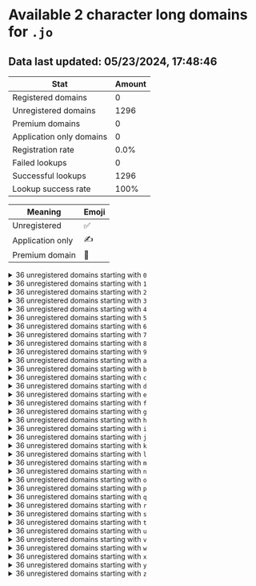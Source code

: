 # Available 2 character long domains for `.jo`

## Data last updated: 05/23/2024, 17:48:46

|Stat|Amount|
|--|--|
|Registered domains|0|
|Unregistered domains|1296|
|Premium domains|0|
|Application only domains|0|
|Registration rate|0.0%|
|Failed lookups|0|
|Successful lookups|1296|
|Lookup success rate|100%|


|Meaning|Emoji|
|--|--|
|Unregistered|:white_check_mark:|
|Application only|:writing_hand:|
|Premium domain|:gem:|

<details>
<summary>36 unregistered domains starting with <bold><code>0</code></bold></summary>

|Type|Domain|
|--|--|
|:white_check_mark:|`00.jo`|
|:white_check_mark:|`01.jo`|
|:white_check_mark:|`02.jo`|
|:white_check_mark:|`03.jo`|
|:white_check_mark:|`04.jo`|
|:white_check_mark:|`05.jo`|
|:white_check_mark:|`06.jo`|
|:white_check_mark:|`07.jo`|
|:white_check_mark:|`08.jo`|
|:white_check_mark:|`09.jo`|
|:white_check_mark:|`0a.jo`|
|:white_check_mark:|`0b.jo`|
|:white_check_mark:|`0c.jo`|
|:white_check_mark:|`0d.jo`|
|:white_check_mark:|`0e.jo`|
|:white_check_mark:|`0f.jo`|
|:white_check_mark:|`0g.jo`|
|:white_check_mark:|`0h.jo`|
|:white_check_mark:|`0i.jo`|
|:white_check_mark:|`0j.jo`|
|:white_check_mark:|`0k.jo`|
|:white_check_mark:|`0l.jo`|
|:white_check_mark:|`0m.jo`|
|:white_check_mark:|`0n.jo`|
|:white_check_mark:|`0o.jo`|
|:white_check_mark:|`0p.jo`|
|:white_check_mark:|`0q.jo`|
|:white_check_mark:|`0r.jo`|
|:white_check_mark:|`0s.jo`|
|:white_check_mark:|`0t.jo`|
|:white_check_mark:|`0u.jo`|
|:white_check_mark:|`0v.jo`|
|:white_check_mark:|`0w.jo`|
|:white_check_mark:|`0x.jo`|
|:white_check_mark:|`0y.jo`|
|:white_check_mark:|`0z.jo`|
</details>
<details>
<summary>36 unregistered domains starting with <bold><code>1</code></bold></summary>

|Type|Domain|
|--|--|
|:white_check_mark:|`10.jo`|
|:white_check_mark:|`11.jo`|
|:white_check_mark:|`12.jo`|
|:white_check_mark:|`13.jo`|
|:white_check_mark:|`14.jo`|
|:white_check_mark:|`15.jo`|
|:white_check_mark:|`16.jo`|
|:white_check_mark:|`17.jo`|
|:white_check_mark:|`18.jo`|
|:white_check_mark:|`19.jo`|
|:white_check_mark:|`1a.jo`|
|:white_check_mark:|`1b.jo`|
|:white_check_mark:|`1c.jo`|
|:white_check_mark:|`1d.jo`|
|:white_check_mark:|`1e.jo`|
|:white_check_mark:|`1f.jo`|
|:white_check_mark:|`1g.jo`|
|:white_check_mark:|`1h.jo`|
|:white_check_mark:|`1i.jo`|
|:white_check_mark:|`1j.jo`|
|:white_check_mark:|`1k.jo`|
|:white_check_mark:|`1l.jo`|
|:white_check_mark:|`1m.jo`|
|:white_check_mark:|`1n.jo`|
|:white_check_mark:|`1o.jo`|
|:white_check_mark:|`1p.jo`|
|:white_check_mark:|`1q.jo`|
|:white_check_mark:|`1r.jo`|
|:white_check_mark:|`1s.jo`|
|:white_check_mark:|`1t.jo`|
|:white_check_mark:|`1u.jo`|
|:white_check_mark:|`1v.jo`|
|:white_check_mark:|`1w.jo`|
|:white_check_mark:|`1x.jo`|
|:white_check_mark:|`1y.jo`|
|:white_check_mark:|`1z.jo`|
</details>
<details>
<summary>36 unregistered domains starting with <bold><code>2</code></bold></summary>

|Type|Domain|
|--|--|
|:white_check_mark:|`20.jo`|
|:white_check_mark:|`21.jo`|
|:white_check_mark:|`22.jo`|
|:white_check_mark:|`23.jo`|
|:white_check_mark:|`24.jo`|
|:white_check_mark:|`25.jo`|
|:white_check_mark:|`26.jo`|
|:white_check_mark:|`27.jo`|
|:white_check_mark:|`28.jo`|
|:white_check_mark:|`29.jo`|
|:white_check_mark:|`2a.jo`|
|:white_check_mark:|`2b.jo`|
|:white_check_mark:|`2c.jo`|
|:white_check_mark:|`2d.jo`|
|:white_check_mark:|`2e.jo`|
|:white_check_mark:|`2f.jo`|
|:white_check_mark:|`2g.jo`|
|:white_check_mark:|`2h.jo`|
|:white_check_mark:|`2i.jo`|
|:white_check_mark:|`2j.jo`|
|:white_check_mark:|`2k.jo`|
|:white_check_mark:|`2l.jo`|
|:white_check_mark:|`2m.jo`|
|:white_check_mark:|`2n.jo`|
|:white_check_mark:|`2o.jo`|
|:white_check_mark:|`2p.jo`|
|:white_check_mark:|`2q.jo`|
|:white_check_mark:|`2r.jo`|
|:white_check_mark:|`2s.jo`|
|:white_check_mark:|`2t.jo`|
|:white_check_mark:|`2u.jo`|
|:white_check_mark:|`2v.jo`|
|:white_check_mark:|`2w.jo`|
|:white_check_mark:|`2x.jo`|
|:white_check_mark:|`2y.jo`|
|:white_check_mark:|`2z.jo`|
</details>
<details>
<summary>36 unregistered domains starting with <bold><code>3</code></bold></summary>

|Type|Domain|
|--|--|
|:white_check_mark:|`30.jo`|
|:white_check_mark:|`31.jo`|
|:white_check_mark:|`32.jo`|
|:white_check_mark:|`33.jo`|
|:white_check_mark:|`34.jo`|
|:white_check_mark:|`35.jo`|
|:white_check_mark:|`36.jo`|
|:white_check_mark:|`37.jo`|
|:white_check_mark:|`38.jo`|
|:white_check_mark:|`39.jo`|
|:white_check_mark:|`3a.jo`|
|:white_check_mark:|`3b.jo`|
|:white_check_mark:|`3c.jo`|
|:white_check_mark:|`3d.jo`|
|:white_check_mark:|`3e.jo`|
|:white_check_mark:|`3f.jo`|
|:white_check_mark:|`3g.jo`|
|:white_check_mark:|`3h.jo`|
|:white_check_mark:|`3i.jo`|
|:white_check_mark:|`3j.jo`|
|:white_check_mark:|`3k.jo`|
|:white_check_mark:|`3l.jo`|
|:white_check_mark:|`3m.jo`|
|:white_check_mark:|`3n.jo`|
|:white_check_mark:|`3o.jo`|
|:white_check_mark:|`3p.jo`|
|:white_check_mark:|`3q.jo`|
|:white_check_mark:|`3r.jo`|
|:white_check_mark:|`3s.jo`|
|:white_check_mark:|`3t.jo`|
|:white_check_mark:|`3u.jo`|
|:white_check_mark:|`3v.jo`|
|:white_check_mark:|`3w.jo`|
|:white_check_mark:|`3x.jo`|
|:white_check_mark:|`3y.jo`|
|:white_check_mark:|`3z.jo`|
</details>
<details>
<summary>36 unregistered domains starting with <bold><code>4</code></bold></summary>

|Type|Domain|
|--|--|
|:white_check_mark:|`40.jo`|
|:white_check_mark:|`41.jo`|
|:white_check_mark:|`42.jo`|
|:white_check_mark:|`43.jo`|
|:white_check_mark:|`44.jo`|
|:white_check_mark:|`45.jo`|
|:white_check_mark:|`46.jo`|
|:white_check_mark:|`47.jo`|
|:white_check_mark:|`48.jo`|
|:white_check_mark:|`49.jo`|
|:white_check_mark:|`4a.jo`|
|:white_check_mark:|`4b.jo`|
|:white_check_mark:|`4c.jo`|
|:white_check_mark:|`4d.jo`|
|:white_check_mark:|`4e.jo`|
|:white_check_mark:|`4f.jo`|
|:white_check_mark:|`4g.jo`|
|:white_check_mark:|`4h.jo`|
|:white_check_mark:|`4i.jo`|
|:white_check_mark:|`4j.jo`|
|:white_check_mark:|`4k.jo`|
|:white_check_mark:|`4l.jo`|
|:white_check_mark:|`4m.jo`|
|:white_check_mark:|`4n.jo`|
|:white_check_mark:|`4o.jo`|
|:white_check_mark:|`4p.jo`|
|:white_check_mark:|`4q.jo`|
|:white_check_mark:|`4r.jo`|
|:white_check_mark:|`4s.jo`|
|:white_check_mark:|`4t.jo`|
|:white_check_mark:|`4u.jo`|
|:white_check_mark:|`4v.jo`|
|:white_check_mark:|`4w.jo`|
|:white_check_mark:|`4x.jo`|
|:white_check_mark:|`4y.jo`|
|:white_check_mark:|`4z.jo`|
</details>
<details>
<summary>36 unregistered domains starting with <bold><code>5</code></bold></summary>

|Type|Domain|
|--|--|
|:white_check_mark:|`50.jo`|
|:white_check_mark:|`51.jo`|
|:white_check_mark:|`52.jo`|
|:white_check_mark:|`53.jo`|
|:white_check_mark:|`54.jo`|
|:white_check_mark:|`55.jo`|
|:white_check_mark:|`56.jo`|
|:white_check_mark:|`57.jo`|
|:white_check_mark:|`58.jo`|
|:white_check_mark:|`59.jo`|
|:white_check_mark:|`5a.jo`|
|:white_check_mark:|`5b.jo`|
|:white_check_mark:|`5c.jo`|
|:white_check_mark:|`5d.jo`|
|:white_check_mark:|`5e.jo`|
|:white_check_mark:|`5f.jo`|
|:white_check_mark:|`5g.jo`|
|:white_check_mark:|`5h.jo`|
|:white_check_mark:|`5i.jo`|
|:white_check_mark:|`5j.jo`|
|:white_check_mark:|`5k.jo`|
|:white_check_mark:|`5l.jo`|
|:white_check_mark:|`5m.jo`|
|:white_check_mark:|`5n.jo`|
|:white_check_mark:|`5o.jo`|
|:white_check_mark:|`5p.jo`|
|:white_check_mark:|`5q.jo`|
|:white_check_mark:|`5r.jo`|
|:white_check_mark:|`5s.jo`|
|:white_check_mark:|`5t.jo`|
|:white_check_mark:|`5u.jo`|
|:white_check_mark:|`5v.jo`|
|:white_check_mark:|`5w.jo`|
|:white_check_mark:|`5x.jo`|
|:white_check_mark:|`5y.jo`|
|:white_check_mark:|`5z.jo`|
</details>
<details>
<summary>36 unregistered domains starting with <bold><code>6</code></bold></summary>

|Type|Domain|
|--|--|
|:white_check_mark:|`60.jo`|
|:white_check_mark:|`61.jo`|
|:white_check_mark:|`62.jo`|
|:white_check_mark:|`63.jo`|
|:white_check_mark:|`64.jo`|
|:white_check_mark:|`65.jo`|
|:white_check_mark:|`66.jo`|
|:white_check_mark:|`67.jo`|
|:white_check_mark:|`68.jo`|
|:white_check_mark:|`69.jo`|
|:white_check_mark:|`6a.jo`|
|:white_check_mark:|`6b.jo`|
|:white_check_mark:|`6c.jo`|
|:white_check_mark:|`6d.jo`|
|:white_check_mark:|`6e.jo`|
|:white_check_mark:|`6f.jo`|
|:white_check_mark:|`6g.jo`|
|:white_check_mark:|`6h.jo`|
|:white_check_mark:|`6i.jo`|
|:white_check_mark:|`6j.jo`|
|:white_check_mark:|`6k.jo`|
|:white_check_mark:|`6l.jo`|
|:white_check_mark:|`6m.jo`|
|:white_check_mark:|`6n.jo`|
|:white_check_mark:|`6o.jo`|
|:white_check_mark:|`6p.jo`|
|:white_check_mark:|`6q.jo`|
|:white_check_mark:|`6r.jo`|
|:white_check_mark:|`6s.jo`|
|:white_check_mark:|`6t.jo`|
|:white_check_mark:|`6u.jo`|
|:white_check_mark:|`6v.jo`|
|:white_check_mark:|`6w.jo`|
|:white_check_mark:|`6x.jo`|
|:white_check_mark:|`6y.jo`|
|:white_check_mark:|`6z.jo`|
</details>
<details>
<summary>36 unregistered domains starting with <bold><code>7</code></bold></summary>

|Type|Domain|
|--|--|
|:white_check_mark:|`70.jo`|
|:white_check_mark:|`71.jo`|
|:white_check_mark:|`72.jo`|
|:white_check_mark:|`73.jo`|
|:white_check_mark:|`74.jo`|
|:white_check_mark:|`75.jo`|
|:white_check_mark:|`76.jo`|
|:white_check_mark:|`77.jo`|
|:white_check_mark:|`78.jo`|
|:white_check_mark:|`79.jo`|
|:white_check_mark:|`7a.jo`|
|:white_check_mark:|`7b.jo`|
|:white_check_mark:|`7c.jo`|
|:white_check_mark:|`7d.jo`|
|:white_check_mark:|`7e.jo`|
|:white_check_mark:|`7f.jo`|
|:white_check_mark:|`7g.jo`|
|:white_check_mark:|`7h.jo`|
|:white_check_mark:|`7i.jo`|
|:white_check_mark:|`7j.jo`|
|:white_check_mark:|`7k.jo`|
|:white_check_mark:|`7l.jo`|
|:white_check_mark:|`7m.jo`|
|:white_check_mark:|`7n.jo`|
|:white_check_mark:|`7o.jo`|
|:white_check_mark:|`7p.jo`|
|:white_check_mark:|`7q.jo`|
|:white_check_mark:|`7r.jo`|
|:white_check_mark:|`7s.jo`|
|:white_check_mark:|`7t.jo`|
|:white_check_mark:|`7u.jo`|
|:white_check_mark:|`7v.jo`|
|:white_check_mark:|`7w.jo`|
|:white_check_mark:|`7x.jo`|
|:white_check_mark:|`7y.jo`|
|:white_check_mark:|`7z.jo`|
</details>
<details>
<summary>36 unregistered domains starting with <bold><code>8</code></bold></summary>

|Type|Domain|
|--|--|
|:white_check_mark:|`80.jo`|
|:white_check_mark:|`81.jo`|
|:white_check_mark:|`82.jo`|
|:white_check_mark:|`83.jo`|
|:white_check_mark:|`84.jo`|
|:white_check_mark:|`85.jo`|
|:white_check_mark:|`86.jo`|
|:white_check_mark:|`87.jo`|
|:white_check_mark:|`88.jo`|
|:white_check_mark:|`89.jo`|
|:white_check_mark:|`8a.jo`|
|:white_check_mark:|`8b.jo`|
|:white_check_mark:|`8c.jo`|
|:white_check_mark:|`8d.jo`|
|:white_check_mark:|`8e.jo`|
|:white_check_mark:|`8f.jo`|
|:white_check_mark:|`8g.jo`|
|:white_check_mark:|`8h.jo`|
|:white_check_mark:|`8i.jo`|
|:white_check_mark:|`8j.jo`|
|:white_check_mark:|`8k.jo`|
|:white_check_mark:|`8l.jo`|
|:white_check_mark:|`8m.jo`|
|:white_check_mark:|`8n.jo`|
|:white_check_mark:|`8o.jo`|
|:white_check_mark:|`8p.jo`|
|:white_check_mark:|`8q.jo`|
|:white_check_mark:|`8r.jo`|
|:white_check_mark:|`8s.jo`|
|:white_check_mark:|`8t.jo`|
|:white_check_mark:|`8u.jo`|
|:white_check_mark:|`8v.jo`|
|:white_check_mark:|`8w.jo`|
|:white_check_mark:|`8x.jo`|
|:white_check_mark:|`8y.jo`|
|:white_check_mark:|`8z.jo`|
</details>
<details>
<summary>36 unregistered domains starting with <bold><code>9</code></bold></summary>

|Type|Domain|
|--|--|
|:white_check_mark:|`90.jo`|
|:white_check_mark:|`91.jo`|
|:white_check_mark:|`92.jo`|
|:white_check_mark:|`93.jo`|
|:white_check_mark:|`94.jo`|
|:white_check_mark:|`95.jo`|
|:white_check_mark:|`96.jo`|
|:white_check_mark:|`97.jo`|
|:white_check_mark:|`98.jo`|
|:white_check_mark:|`99.jo`|
|:white_check_mark:|`9a.jo`|
|:white_check_mark:|`9b.jo`|
|:white_check_mark:|`9c.jo`|
|:white_check_mark:|`9d.jo`|
|:white_check_mark:|`9e.jo`|
|:white_check_mark:|`9f.jo`|
|:white_check_mark:|`9g.jo`|
|:white_check_mark:|`9h.jo`|
|:white_check_mark:|`9i.jo`|
|:white_check_mark:|`9j.jo`|
|:white_check_mark:|`9k.jo`|
|:white_check_mark:|`9l.jo`|
|:white_check_mark:|`9m.jo`|
|:white_check_mark:|`9n.jo`|
|:white_check_mark:|`9o.jo`|
|:white_check_mark:|`9p.jo`|
|:white_check_mark:|`9q.jo`|
|:white_check_mark:|`9r.jo`|
|:white_check_mark:|`9s.jo`|
|:white_check_mark:|`9t.jo`|
|:white_check_mark:|`9u.jo`|
|:white_check_mark:|`9v.jo`|
|:white_check_mark:|`9w.jo`|
|:white_check_mark:|`9x.jo`|
|:white_check_mark:|`9y.jo`|
|:white_check_mark:|`9z.jo`|
</details>
<details>
<summary>36 unregistered domains starting with <bold><code>a</code></bold></summary>

|Type|Domain|
|--|--|
|:white_check_mark:|`a0.jo`|
|:white_check_mark:|`a1.jo`|
|:white_check_mark:|`a2.jo`|
|:white_check_mark:|`a3.jo`|
|:white_check_mark:|`a4.jo`|
|:white_check_mark:|`a5.jo`|
|:white_check_mark:|`a6.jo`|
|:white_check_mark:|`a7.jo`|
|:white_check_mark:|`a8.jo`|
|:white_check_mark:|`a9.jo`|
|:white_check_mark:|`aa.jo`|
|:white_check_mark:|`ab.jo`|
|:white_check_mark:|`ac.jo`|
|:white_check_mark:|`ad.jo`|
|:white_check_mark:|`ae.jo`|
|:white_check_mark:|`af.jo`|
|:white_check_mark:|`ag.jo`|
|:white_check_mark:|`ah.jo`|
|:white_check_mark:|`ai.jo`|
|:white_check_mark:|`aj.jo`|
|:white_check_mark:|`ak.jo`|
|:white_check_mark:|`al.jo`|
|:white_check_mark:|`am.jo`|
|:white_check_mark:|`an.jo`|
|:white_check_mark:|`ao.jo`|
|:white_check_mark:|`ap.jo`|
|:white_check_mark:|`aq.jo`|
|:white_check_mark:|`ar.jo`|
|:white_check_mark:|`as.jo`|
|:white_check_mark:|`at.jo`|
|:white_check_mark:|`au.jo`|
|:white_check_mark:|`av.jo`|
|:white_check_mark:|`aw.jo`|
|:white_check_mark:|`ax.jo`|
|:white_check_mark:|`ay.jo`|
|:white_check_mark:|`az.jo`|
</details>
<details>
<summary>36 unregistered domains starting with <bold><code>b</code></bold></summary>

|Type|Domain|
|--|--|
|:white_check_mark:|`b0.jo`|
|:white_check_mark:|`b1.jo`|
|:white_check_mark:|`b2.jo`|
|:white_check_mark:|`b3.jo`|
|:white_check_mark:|`b4.jo`|
|:white_check_mark:|`b5.jo`|
|:white_check_mark:|`b6.jo`|
|:white_check_mark:|`b7.jo`|
|:white_check_mark:|`b8.jo`|
|:white_check_mark:|`b9.jo`|
|:white_check_mark:|`ba.jo`|
|:white_check_mark:|`bb.jo`|
|:white_check_mark:|`bc.jo`|
|:white_check_mark:|`bd.jo`|
|:white_check_mark:|`be.jo`|
|:white_check_mark:|`bf.jo`|
|:white_check_mark:|`bg.jo`|
|:white_check_mark:|`bh.jo`|
|:white_check_mark:|`bi.jo`|
|:white_check_mark:|`bj.jo`|
|:white_check_mark:|`bk.jo`|
|:white_check_mark:|`bl.jo`|
|:white_check_mark:|`bm.jo`|
|:white_check_mark:|`bn.jo`|
|:white_check_mark:|`bo.jo`|
|:white_check_mark:|`bp.jo`|
|:white_check_mark:|`bq.jo`|
|:white_check_mark:|`br.jo`|
|:white_check_mark:|`bs.jo`|
|:white_check_mark:|`bt.jo`|
|:white_check_mark:|`bu.jo`|
|:white_check_mark:|`bv.jo`|
|:white_check_mark:|`bw.jo`|
|:white_check_mark:|`bx.jo`|
|:white_check_mark:|`by.jo`|
|:white_check_mark:|`bz.jo`|
</details>
<details>
<summary>36 unregistered domains starting with <bold><code>c</code></bold></summary>

|Type|Domain|
|--|--|
|:white_check_mark:|`c0.jo`|
|:white_check_mark:|`c1.jo`|
|:white_check_mark:|`c2.jo`|
|:white_check_mark:|`c3.jo`|
|:white_check_mark:|`c4.jo`|
|:white_check_mark:|`c5.jo`|
|:white_check_mark:|`c6.jo`|
|:white_check_mark:|`c7.jo`|
|:white_check_mark:|`c8.jo`|
|:white_check_mark:|`c9.jo`|
|:white_check_mark:|`ca.jo`|
|:white_check_mark:|`cb.jo`|
|:white_check_mark:|`cc.jo`|
|:white_check_mark:|`cd.jo`|
|:white_check_mark:|`ce.jo`|
|:white_check_mark:|`cf.jo`|
|:white_check_mark:|`cg.jo`|
|:white_check_mark:|`ch.jo`|
|:white_check_mark:|`ci.jo`|
|:white_check_mark:|`cj.jo`|
|:white_check_mark:|`ck.jo`|
|:white_check_mark:|`cl.jo`|
|:white_check_mark:|`cm.jo`|
|:white_check_mark:|`cn.jo`|
|:white_check_mark:|`co.jo`|
|:white_check_mark:|`cp.jo`|
|:white_check_mark:|`cq.jo`|
|:white_check_mark:|`cr.jo`|
|:white_check_mark:|`cs.jo`|
|:white_check_mark:|`ct.jo`|
|:white_check_mark:|`cu.jo`|
|:white_check_mark:|`cv.jo`|
|:white_check_mark:|`cw.jo`|
|:white_check_mark:|`cx.jo`|
|:white_check_mark:|`cy.jo`|
|:white_check_mark:|`cz.jo`|
</details>
<details>
<summary>36 unregistered domains starting with <bold><code>d</code></bold></summary>

|Type|Domain|
|--|--|
|:white_check_mark:|`d0.jo`|
|:white_check_mark:|`d1.jo`|
|:white_check_mark:|`d2.jo`|
|:white_check_mark:|`d3.jo`|
|:white_check_mark:|`d4.jo`|
|:white_check_mark:|`d5.jo`|
|:white_check_mark:|`d6.jo`|
|:white_check_mark:|`d7.jo`|
|:white_check_mark:|`d8.jo`|
|:white_check_mark:|`d9.jo`|
|:white_check_mark:|`da.jo`|
|:white_check_mark:|`db.jo`|
|:white_check_mark:|`dc.jo`|
|:white_check_mark:|`dd.jo`|
|:white_check_mark:|`de.jo`|
|:white_check_mark:|`df.jo`|
|:white_check_mark:|`dg.jo`|
|:white_check_mark:|`dh.jo`|
|:white_check_mark:|`di.jo`|
|:white_check_mark:|`dj.jo`|
|:white_check_mark:|`dk.jo`|
|:white_check_mark:|`dl.jo`|
|:white_check_mark:|`dm.jo`|
|:white_check_mark:|`dn.jo`|
|:white_check_mark:|`do.jo`|
|:white_check_mark:|`dp.jo`|
|:white_check_mark:|`dq.jo`|
|:white_check_mark:|`dr.jo`|
|:white_check_mark:|`ds.jo`|
|:white_check_mark:|`dt.jo`|
|:white_check_mark:|`du.jo`|
|:white_check_mark:|`dv.jo`|
|:white_check_mark:|`dw.jo`|
|:white_check_mark:|`dx.jo`|
|:white_check_mark:|`dy.jo`|
|:white_check_mark:|`dz.jo`|
</details>
<details>
<summary>36 unregistered domains starting with <bold><code>e</code></bold></summary>

|Type|Domain|
|--|--|
|:white_check_mark:|`e0.jo`|
|:white_check_mark:|`e1.jo`|
|:white_check_mark:|`e2.jo`|
|:white_check_mark:|`e3.jo`|
|:white_check_mark:|`e4.jo`|
|:white_check_mark:|`e5.jo`|
|:white_check_mark:|`e6.jo`|
|:white_check_mark:|`e7.jo`|
|:white_check_mark:|`e8.jo`|
|:white_check_mark:|`e9.jo`|
|:white_check_mark:|`ea.jo`|
|:white_check_mark:|`eb.jo`|
|:white_check_mark:|`ec.jo`|
|:white_check_mark:|`ed.jo`|
|:white_check_mark:|`ee.jo`|
|:white_check_mark:|`ef.jo`|
|:white_check_mark:|`eg.jo`|
|:white_check_mark:|`eh.jo`|
|:white_check_mark:|`ei.jo`|
|:white_check_mark:|`ej.jo`|
|:white_check_mark:|`ek.jo`|
|:white_check_mark:|`el.jo`|
|:white_check_mark:|`em.jo`|
|:white_check_mark:|`en.jo`|
|:white_check_mark:|`eo.jo`|
|:white_check_mark:|`ep.jo`|
|:white_check_mark:|`eq.jo`|
|:white_check_mark:|`er.jo`|
|:white_check_mark:|`es.jo`|
|:white_check_mark:|`et.jo`|
|:white_check_mark:|`eu.jo`|
|:white_check_mark:|`ev.jo`|
|:white_check_mark:|`ew.jo`|
|:white_check_mark:|`ex.jo`|
|:white_check_mark:|`ey.jo`|
|:white_check_mark:|`ez.jo`|
</details>
<details>
<summary>36 unregistered domains starting with <bold><code>f</code></bold></summary>

|Type|Domain|
|--|--|
|:white_check_mark:|`f0.jo`|
|:white_check_mark:|`f1.jo`|
|:white_check_mark:|`f2.jo`|
|:white_check_mark:|`f3.jo`|
|:white_check_mark:|`f4.jo`|
|:white_check_mark:|`f5.jo`|
|:white_check_mark:|`f6.jo`|
|:white_check_mark:|`f7.jo`|
|:white_check_mark:|`f8.jo`|
|:white_check_mark:|`f9.jo`|
|:white_check_mark:|`fa.jo`|
|:white_check_mark:|`fb.jo`|
|:white_check_mark:|`fc.jo`|
|:white_check_mark:|`fd.jo`|
|:white_check_mark:|`fe.jo`|
|:white_check_mark:|`ff.jo`|
|:white_check_mark:|`fg.jo`|
|:white_check_mark:|`fh.jo`|
|:white_check_mark:|`fi.jo`|
|:white_check_mark:|`fj.jo`|
|:white_check_mark:|`fk.jo`|
|:white_check_mark:|`fl.jo`|
|:white_check_mark:|`fm.jo`|
|:white_check_mark:|`fn.jo`|
|:white_check_mark:|`fo.jo`|
|:white_check_mark:|`fp.jo`|
|:white_check_mark:|`fq.jo`|
|:white_check_mark:|`fr.jo`|
|:white_check_mark:|`fs.jo`|
|:white_check_mark:|`ft.jo`|
|:white_check_mark:|`fu.jo`|
|:white_check_mark:|`fv.jo`|
|:white_check_mark:|`fw.jo`|
|:white_check_mark:|`fx.jo`|
|:white_check_mark:|`fy.jo`|
|:white_check_mark:|`fz.jo`|
</details>
<details>
<summary>36 unregistered domains starting with <bold><code>g</code></bold></summary>

|Type|Domain|
|--|--|
|:white_check_mark:|`g0.jo`|
|:white_check_mark:|`g1.jo`|
|:white_check_mark:|`g2.jo`|
|:white_check_mark:|`g3.jo`|
|:white_check_mark:|`g4.jo`|
|:white_check_mark:|`g5.jo`|
|:white_check_mark:|`g6.jo`|
|:white_check_mark:|`g7.jo`|
|:white_check_mark:|`g8.jo`|
|:white_check_mark:|`g9.jo`|
|:white_check_mark:|`ga.jo`|
|:white_check_mark:|`gb.jo`|
|:white_check_mark:|`gc.jo`|
|:white_check_mark:|`gd.jo`|
|:white_check_mark:|`ge.jo`|
|:white_check_mark:|`gf.jo`|
|:white_check_mark:|`gg.jo`|
|:white_check_mark:|`gh.jo`|
|:white_check_mark:|`gi.jo`|
|:white_check_mark:|`gj.jo`|
|:white_check_mark:|`gk.jo`|
|:white_check_mark:|`gl.jo`|
|:white_check_mark:|`gm.jo`|
|:white_check_mark:|`gn.jo`|
|:white_check_mark:|`go.jo`|
|:white_check_mark:|`gp.jo`|
|:white_check_mark:|`gq.jo`|
|:white_check_mark:|`gr.jo`|
|:white_check_mark:|`gs.jo`|
|:white_check_mark:|`gt.jo`|
|:white_check_mark:|`gu.jo`|
|:white_check_mark:|`gv.jo`|
|:white_check_mark:|`gw.jo`|
|:white_check_mark:|`gx.jo`|
|:white_check_mark:|`gy.jo`|
|:white_check_mark:|`gz.jo`|
</details>
<details>
<summary>36 unregistered domains starting with <bold><code>h</code></bold></summary>

|Type|Domain|
|--|--|
|:white_check_mark:|`h0.jo`|
|:white_check_mark:|`h1.jo`|
|:white_check_mark:|`h2.jo`|
|:white_check_mark:|`h3.jo`|
|:white_check_mark:|`h4.jo`|
|:white_check_mark:|`h5.jo`|
|:white_check_mark:|`h6.jo`|
|:white_check_mark:|`h7.jo`|
|:white_check_mark:|`h8.jo`|
|:white_check_mark:|`h9.jo`|
|:white_check_mark:|`ha.jo`|
|:white_check_mark:|`hb.jo`|
|:white_check_mark:|`hc.jo`|
|:white_check_mark:|`hd.jo`|
|:white_check_mark:|`he.jo`|
|:white_check_mark:|`hf.jo`|
|:white_check_mark:|`hg.jo`|
|:white_check_mark:|`hh.jo`|
|:white_check_mark:|`hi.jo`|
|:white_check_mark:|`hj.jo`|
|:white_check_mark:|`hk.jo`|
|:white_check_mark:|`hl.jo`|
|:white_check_mark:|`hm.jo`|
|:white_check_mark:|`hn.jo`|
|:white_check_mark:|`ho.jo`|
|:white_check_mark:|`hp.jo`|
|:white_check_mark:|`hq.jo`|
|:white_check_mark:|`hr.jo`|
|:white_check_mark:|`hs.jo`|
|:white_check_mark:|`ht.jo`|
|:white_check_mark:|`hu.jo`|
|:white_check_mark:|`hv.jo`|
|:white_check_mark:|`hw.jo`|
|:white_check_mark:|`hx.jo`|
|:white_check_mark:|`hy.jo`|
|:white_check_mark:|`hz.jo`|
</details>
<details>
<summary>36 unregistered domains starting with <bold><code>i</code></bold></summary>

|Type|Domain|
|--|--|
|:white_check_mark:|`i0.jo`|
|:white_check_mark:|`i1.jo`|
|:white_check_mark:|`i2.jo`|
|:white_check_mark:|`i3.jo`|
|:white_check_mark:|`i4.jo`|
|:white_check_mark:|`i5.jo`|
|:white_check_mark:|`i6.jo`|
|:white_check_mark:|`i7.jo`|
|:white_check_mark:|`i8.jo`|
|:white_check_mark:|`i9.jo`|
|:white_check_mark:|`ia.jo`|
|:white_check_mark:|`ib.jo`|
|:white_check_mark:|`ic.jo`|
|:white_check_mark:|`id.jo`|
|:white_check_mark:|`ie.jo`|
|:white_check_mark:|`if.jo`|
|:white_check_mark:|`ig.jo`|
|:white_check_mark:|`ih.jo`|
|:white_check_mark:|`ii.jo`|
|:white_check_mark:|`ij.jo`|
|:white_check_mark:|`ik.jo`|
|:white_check_mark:|`il.jo`|
|:white_check_mark:|`im.jo`|
|:white_check_mark:|`in.jo`|
|:white_check_mark:|`io.jo`|
|:white_check_mark:|`ip.jo`|
|:white_check_mark:|`iq.jo`|
|:white_check_mark:|`ir.jo`|
|:white_check_mark:|`is.jo`|
|:white_check_mark:|`it.jo`|
|:white_check_mark:|`iu.jo`|
|:white_check_mark:|`iv.jo`|
|:white_check_mark:|`iw.jo`|
|:white_check_mark:|`ix.jo`|
|:white_check_mark:|`iy.jo`|
|:white_check_mark:|`iz.jo`|
</details>
<details>
<summary>36 unregistered domains starting with <bold><code>j</code></bold></summary>

|Type|Domain|
|--|--|
|:white_check_mark:|`j0.jo`|
|:white_check_mark:|`j1.jo`|
|:white_check_mark:|`j2.jo`|
|:white_check_mark:|`j3.jo`|
|:white_check_mark:|`j4.jo`|
|:white_check_mark:|`j5.jo`|
|:white_check_mark:|`j6.jo`|
|:white_check_mark:|`j7.jo`|
|:white_check_mark:|`j8.jo`|
|:white_check_mark:|`j9.jo`|
|:white_check_mark:|`ja.jo`|
|:white_check_mark:|`jb.jo`|
|:white_check_mark:|`jc.jo`|
|:white_check_mark:|`jd.jo`|
|:white_check_mark:|`je.jo`|
|:white_check_mark:|`jf.jo`|
|:white_check_mark:|`jg.jo`|
|:white_check_mark:|`jh.jo`|
|:white_check_mark:|`ji.jo`|
|:white_check_mark:|`jj.jo`|
|:white_check_mark:|`jk.jo`|
|:white_check_mark:|`jl.jo`|
|:white_check_mark:|`jm.jo`|
|:white_check_mark:|`jn.jo`|
|:white_check_mark:|`jo.jo`|
|:white_check_mark:|`jp.jo`|
|:white_check_mark:|`jq.jo`|
|:white_check_mark:|`jr.jo`|
|:white_check_mark:|`js.jo`|
|:white_check_mark:|`jt.jo`|
|:white_check_mark:|`ju.jo`|
|:white_check_mark:|`jv.jo`|
|:white_check_mark:|`jw.jo`|
|:white_check_mark:|`jx.jo`|
|:white_check_mark:|`jy.jo`|
|:white_check_mark:|`jz.jo`|
</details>
<details>
<summary>36 unregistered domains starting with <bold><code>k</code></bold></summary>

|Type|Domain|
|--|--|
|:white_check_mark:|`k0.jo`|
|:white_check_mark:|`k1.jo`|
|:white_check_mark:|`k2.jo`|
|:white_check_mark:|`k3.jo`|
|:white_check_mark:|`k4.jo`|
|:white_check_mark:|`k5.jo`|
|:white_check_mark:|`k6.jo`|
|:white_check_mark:|`k7.jo`|
|:white_check_mark:|`k8.jo`|
|:white_check_mark:|`k9.jo`|
|:white_check_mark:|`ka.jo`|
|:white_check_mark:|`kb.jo`|
|:white_check_mark:|`kc.jo`|
|:white_check_mark:|`kd.jo`|
|:white_check_mark:|`ke.jo`|
|:white_check_mark:|`kf.jo`|
|:white_check_mark:|`kg.jo`|
|:white_check_mark:|`kh.jo`|
|:white_check_mark:|`ki.jo`|
|:white_check_mark:|`kj.jo`|
|:white_check_mark:|`kk.jo`|
|:white_check_mark:|`kl.jo`|
|:white_check_mark:|`km.jo`|
|:white_check_mark:|`kn.jo`|
|:white_check_mark:|`ko.jo`|
|:white_check_mark:|`kp.jo`|
|:white_check_mark:|`kq.jo`|
|:white_check_mark:|`kr.jo`|
|:white_check_mark:|`ks.jo`|
|:white_check_mark:|`kt.jo`|
|:white_check_mark:|`ku.jo`|
|:white_check_mark:|`kv.jo`|
|:white_check_mark:|`kw.jo`|
|:white_check_mark:|`kx.jo`|
|:white_check_mark:|`ky.jo`|
|:white_check_mark:|`kz.jo`|
</details>
<details>
<summary>36 unregistered domains starting with <bold><code>l</code></bold></summary>

|Type|Domain|
|--|--|
|:white_check_mark:|`l0.jo`|
|:white_check_mark:|`l1.jo`|
|:white_check_mark:|`l2.jo`|
|:white_check_mark:|`l3.jo`|
|:white_check_mark:|`l4.jo`|
|:white_check_mark:|`l5.jo`|
|:white_check_mark:|`l6.jo`|
|:white_check_mark:|`l7.jo`|
|:white_check_mark:|`l8.jo`|
|:white_check_mark:|`l9.jo`|
|:white_check_mark:|`la.jo`|
|:white_check_mark:|`lb.jo`|
|:white_check_mark:|`lc.jo`|
|:white_check_mark:|`ld.jo`|
|:white_check_mark:|`le.jo`|
|:white_check_mark:|`lf.jo`|
|:white_check_mark:|`lg.jo`|
|:white_check_mark:|`lh.jo`|
|:white_check_mark:|`li.jo`|
|:white_check_mark:|`lj.jo`|
|:white_check_mark:|`lk.jo`|
|:white_check_mark:|`ll.jo`|
|:white_check_mark:|`lm.jo`|
|:white_check_mark:|`ln.jo`|
|:white_check_mark:|`lo.jo`|
|:white_check_mark:|`lp.jo`|
|:white_check_mark:|`lq.jo`|
|:white_check_mark:|`lr.jo`|
|:white_check_mark:|`ls.jo`|
|:white_check_mark:|`lt.jo`|
|:white_check_mark:|`lu.jo`|
|:white_check_mark:|`lv.jo`|
|:white_check_mark:|`lw.jo`|
|:white_check_mark:|`lx.jo`|
|:white_check_mark:|`ly.jo`|
|:white_check_mark:|`lz.jo`|
</details>
<details>
<summary>36 unregistered domains starting with <bold><code>m</code></bold></summary>

|Type|Domain|
|--|--|
|:white_check_mark:|`m0.jo`|
|:white_check_mark:|`m1.jo`|
|:white_check_mark:|`m2.jo`|
|:white_check_mark:|`m3.jo`|
|:white_check_mark:|`m4.jo`|
|:white_check_mark:|`m5.jo`|
|:white_check_mark:|`m6.jo`|
|:white_check_mark:|`m7.jo`|
|:white_check_mark:|`m8.jo`|
|:white_check_mark:|`m9.jo`|
|:white_check_mark:|`ma.jo`|
|:white_check_mark:|`mb.jo`|
|:white_check_mark:|`mc.jo`|
|:white_check_mark:|`md.jo`|
|:white_check_mark:|`me.jo`|
|:white_check_mark:|`mf.jo`|
|:white_check_mark:|`mg.jo`|
|:white_check_mark:|`mh.jo`|
|:white_check_mark:|`mi.jo`|
|:white_check_mark:|`mj.jo`|
|:white_check_mark:|`mk.jo`|
|:white_check_mark:|`ml.jo`|
|:white_check_mark:|`mm.jo`|
|:white_check_mark:|`mn.jo`|
|:white_check_mark:|`mo.jo`|
|:white_check_mark:|`mp.jo`|
|:white_check_mark:|`mq.jo`|
|:white_check_mark:|`mr.jo`|
|:white_check_mark:|`ms.jo`|
|:white_check_mark:|`mt.jo`|
|:white_check_mark:|`mu.jo`|
|:white_check_mark:|`mv.jo`|
|:white_check_mark:|`mw.jo`|
|:white_check_mark:|`mx.jo`|
|:white_check_mark:|`my.jo`|
|:white_check_mark:|`mz.jo`|
</details>
<details>
<summary>36 unregistered domains starting with <bold><code>n</code></bold></summary>

|Type|Domain|
|--|--|
|:white_check_mark:|`n0.jo`|
|:white_check_mark:|`n1.jo`|
|:white_check_mark:|`n2.jo`|
|:white_check_mark:|`n3.jo`|
|:white_check_mark:|`n4.jo`|
|:white_check_mark:|`n5.jo`|
|:white_check_mark:|`n6.jo`|
|:white_check_mark:|`n7.jo`|
|:white_check_mark:|`n8.jo`|
|:white_check_mark:|`n9.jo`|
|:white_check_mark:|`na.jo`|
|:white_check_mark:|`nb.jo`|
|:white_check_mark:|`nc.jo`|
|:white_check_mark:|`nd.jo`|
|:white_check_mark:|`ne.jo`|
|:white_check_mark:|`nf.jo`|
|:white_check_mark:|`ng.jo`|
|:white_check_mark:|`nh.jo`|
|:white_check_mark:|`ni.jo`|
|:white_check_mark:|`nj.jo`|
|:white_check_mark:|`nk.jo`|
|:white_check_mark:|`nl.jo`|
|:white_check_mark:|`nm.jo`|
|:white_check_mark:|`nn.jo`|
|:white_check_mark:|`no.jo`|
|:white_check_mark:|`np.jo`|
|:white_check_mark:|`nq.jo`|
|:white_check_mark:|`nr.jo`|
|:white_check_mark:|`ns.jo`|
|:white_check_mark:|`nt.jo`|
|:white_check_mark:|`nu.jo`|
|:white_check_mark:|`nv.jo`|
|:white_check_mark:|`nw.jo`|
|:white_check_mark:|`nx.jo`|
|:white_check_mark:|`ny.jo`|
|:white_check_mark:|`nz.jo`|
</details>
<details>
<summary>36 unregistered domains starting with <bold><code>o</code></bold></summary>

|Type|Domain|
|--|--|
|:white_check_mark:|`o0.jo`|
|:white_check_mark:|`o1.jo`|
|:white_check_mark:|`o2.jo`|
|:white_check_mark:|`o3.jo`|
|:white_check_mark:|`o4.jo`|
|:white_check_mark:|`o5.jo`|
|:white_check_mark:|`o6.jo`|
|:white_check_mark:|`o7.jo`|
|:white_check_mark:|`o8.jo`|
|:white_check_mark:|`o9.jo`|
|:white_check_mark:|`oa.jo`|
|:white_check_mark:|`ob.jo`|
|:white_check_mark:|`oc.jo`|
|:white_check_mark:|`od.jo`|
|:white_check_mark:|`oe.jo`|
|:white_check_mark:|`of.jo`|
|:white_check_mark:|`og.jo`|
|:white_check_mark:|`oh.jo`|
|:white_check_mark:|`oi.jo`|
|:white_check_mark:|`oj.jo`|
|:white_check_mark:|`ok.jo`|
|:white_check_mark:|`ol.jo`|
|:white_check_mark:|`om.jo`|
|:white_check_mark:|`on.jo`|
|:white_check_mark:|`oo.jo`|
|:white_check_mark:|`op.jo`|
|:white_check_mark:|`oq.jo`|
|:white_check_mark:|`or.jo`|
|:white_check_mark:|`os.jo`|
|:white_check_mark:|`ot.jo`|
|:white_check_mark:|`ou.jo`|
|:white_check_mark:|`ov.jo`|
|:white_check_mark:|`ow.jo`|
|:white_check_mark:|`ox.jo`|
|:white_check_mark:|`oy.jo`|
|:white_check_mark:|`oz.jo`|
</details>
<details>
<summary>36 unregistered domains starting with <bold><code>p</code></bold></summary>

|Type|Domain|
|--|--|
|:white_check_mark:|`p0.jo`|
|:white_check_mark:|`p1.jo`|
|:white_check_mark:|`p2.jo`|
|:white_check_mark:|`p3.jo`|
|:white_check_mark:|`p4.jo`|
|:white_check_mark:|`p5.jo`|
|:white_check_mark:|`p6.jo`|
|:white_check_mark:|`p7.jo`|
|:white_check_mark:|`p8.jo`|
|:white_check_mark:|`p9.jo`|
|:white_check_mark:|`pa.jo`|
|:white_check_mark:|`pb.jo`|
|:white_check_mark:|`pc.jo`|
|:white_check_mark:|`pd.jo`|
|:white_check_mark:|`pe.jo`|
|:white_check_mark:|`pf.jo`|
|:white_check_mark:|`pg.jo`|
|:white_check_mark:|`ph.jo`|
|:white_check_mark:|`pi.jo`|
|:white_check_mark:|`pj.jo`|
|:white_check_mark:|`pk.jo`|
|:white_check_mark:|`pl.jo`|
|:white_check_mark:|`pm.jo`|
|:white_check_mark:|`pn.jo`|
|:white_check_mark:|`po.jo`|
|:white_check_mark:|`pp.jo`|
|:white_check_mark:|`pq.jo`|
|:white_check_mark:|`pr.jo`|
|:white_check_mark:|`ps.jo`|
|:white_check_mark:|`pt.jo`|
|:white_check_mark:|`pu.jo`|
|:white_check_mark:|`pv.jo`|
|:white_check_mark:|`pw.jo`|
|:white_check_mark:|`px.jo`|
|:white_check_mark:|`py.jo`|
|:white_check_mark:|`pz.jo`|
</details>
<details>
<summary>36 unregistered domains starting with <bold><code>q</code></bold></summary>

|Type|Domain|
|--|--|
|:white_check_mark:|`q0.jo`|
|:white_check_mark:|`q1.jo`|
|:white_check_mark:|`q2.jo`|
|:white_check_mark:|`q3.jo`|
|:white_check_mark:|`q4.jo`|
|:white_check_mark:|`q5.jo`|
|:white_check_mark:|`q6.jo`|
|:white_check_mark:|`q7.jo`|
|:white_check_mark:|`q8.jo`|
|:white_check_mark:|`q9.jo`|
|:white_check_mark:|`qa.jo`|
|:white_check_mark:|`qb.jo`|
|:white_check_mark:|`qc.jo`|
|:white_check_mark:|`qd.jo`|
|:white_check_mark:|`qe.jo`|
|:white_check_mark:|`qf.jo`|
|:white_check_mark:|`qg.jo`|
|:white_check_mark:|`qh.jo`|
|:white_check_mark:|`qi.jo`|
|:white_check_mark:|`qj.jo`|
|:white_check_mark:|`qk.jo`|
|:white_check_mark:|`ql.jo`|
|:white_check_mark:|`qm.jo`|
|:white_check_mark:|`qn.jo`|
|:white_check_mark:|`qo.jo`|
|:white_check_mark:|`qp.jo`|
|:white_check_mark:|`qq.jo`|
|:white_check_mark:|`qr.jo`|
|:white_check_mark:|`qs.jo`|
|:white_check_mark:|`qt.jo`|
|:white_check_mark:|`qu.jo`|
|:white_check_mark:|`qv.jo`|
|:white_check_mark:|`qw.jo`|
|:white_check_mark:|`qx.jo`|
|:white_check_mark:|`qy.jo`|
|:white_check_mark:|`qz.jo`|
</details>
<details>
<summary>36 unregistered domains starting with <bold><code>r</code></bold></summary>

|Type|Domain|
|--|--|
|:white_check_mark:|`r0.jo`|
|:white_check_mark:|`r1.jo`|
|:white_check_mark:|`r2.jo`|
|:white_check_mark:|`r3.jo`|
|:white_check_mark:|`r4.jo`|
|:white_check_mark:|`r5.jo`|
|:white_check_mark:|`r6.jo`|
|:white_check_mark:|`r7.jo`|
|:white_check_mark:|`r8.jo`|
|:white_check_mark:|`r9.jo`|
|:white_check_mark:|`ra.jo`|
|:white_check_mark:|`rb.jo`|
|:white_check_mark:|`rc.jo`|
|:white_check_mark:|`rd.jo`|
|:white_check_mark:|`re.jo`|
|:white_check_mark:|`rf.jo`|
|:white_check_mark:|`rg.jo`|
|:white_check_mark:|`rh.jo`|
|:white_check_mark:|`ri.jo`|
|:white_check_mark:|`rj.jo`|
|:white_check_mark:|`rk.jo`|
|:white_check_mark:|`rl.jo`|
|:white_check_mark:|`rm.jo`|
|:white_check_mark:|`rn.jo`|
|:white_check_mark:|`ro.jo`|
|:white_check_mark:|`rp.jo`|
|:white_check_mark:|`rq.jo`|
|:white_check_mark:|`rr.jo`|
|:white_check_mark:|`rs.jo`|
|:white_check_mark:|`rt.jo`|
|:white_check_mark:|`ru.jo`|
|:white_check_mark:|`rv.jo`|
|:white_check_mark:|`rw.jo`|
|:white_check_mark:|`rx.jo`|
|:white_check_mark:|`ry.jo`|
|:white_check_mark:|`rz.jo`|
</details>
<details>
<summary>36 unregistered domains starting with <bold><code>s</code></bold></summary>

|Type|Domain|
|--|--|
|:white_check_mark:|`s0.jo`|
|:white_check_mark:|`s1.jo`|
|:white_check_mark:|`s2.jo`|
|:white_check_mark:|`s3.jo`|
|:white_check_mark:|`s4.jo`|
|:white_check_mark:|`s5.jo`|
|:white_check_mark:|`s6.jo`|
|:white_check_mark:|`s7.jo`|
|:white_check_mark:|`s8.jo`|
|:white_check_mark:|`s9.jo`|
|:white_check_mark:|`sa.jo`|
|:white_check_mark:|`sb.jo`|
|:white_check_mark:|`sc.jo`|
|:white_check_mark:|`sd.jo`|
|:white_check_mark:|`se.jo`|
|:white_check_mark:|`sf.jo`|
|:white_check_mark:|`sg.jo`|
|:white_check_mark:|`sh.jo`|
|:white_check_mark:|`si.jo`|
|:white_check_mark:|`sj.jo`|
|:white_check_mark:|`sk.jo`|
|:white_check_mark:|`sl.jo`|
|:white_check_mark:|`sm.jo`|
|:white_check_mark:|`sn.jo`|
|:white_check_mark:|`so.jo`|
|:white_check_mark:|`sp.jo`|
|:white_check_mark:|`sq.jo`|
|:white_check_mark:|`sr.jo`|
|:white_check_mark:|`ss.jo`|
|:white_check_mark:|`st.jo`|
|:white_check_mark:|`su.jo`|
|:white_check_mark:|`sv.jo`|
|:white_check_mark:|`sw.jo`|
|:white_check_mark:|`sx.jo`|
|:white_check_mark:|`sy.jo`|
|:white_check_mark:|`sz.jo`|
</details>
<details>
<summary>36 unregistered domains starting with <bold><code>t</code></bold></summary>

|Type|Domain|
|--|--|
|:white_check_mark:|`t0.jo`|
|:white_check_mark:|`t1.jo`|
|:white_check_mark:|`t2.jo`|
|:white_check_mark:|`t3.jo`|
|:white_check_mark:|`t4.jo`|
|:white_check_mark:|`t5.jo`|
|:white_check_mark:|`t6.jo`|
|:white_check_mark:|`t7.jo`|
|:white_check_mark:|`t8.jo`|
|:white_check_mark:|`t9.jo`|
|:white_check_mark:|`ta.jo`|
|:white_check_mark:|`tb.jo`|
|:white_check_mark:|`tc.jo`|
|:white_check_mark:|`td.jo`|
|:white_check_mark:|`te.jo`|
|:white_check_mark:|`tf.jo`|
|:white_check_mark:|`tg.jo`|
|:white_check_mark:|`th.jo`|
|:white_check_mark:|`ti.jo`|
|:white_check_mark:|`tj.jo`|
|:white_check_mark:|`tk.jo`|
|:white_check_mark:|`tl.jo`|
|:white_check_mark:|`tm.jo`|
|:white_check_mark:|`tn.jo`|
|:white_check_mark:|`to.jo`|
|:white_check_mark:|`tp.jo`|
|:white_check_mark:|`tq.jo`|
|:white_check_mark:|`tr.jo`|
|:white_check_mark:|`ts.jo`|
|:white_check_mark:|`tt.jo`|
|:white_check_mark:|`tu.jo`|
|:white_check_mark:|`tv.jo`|
|:white_check_mark:|`tw.jo`|
|:white_check_mark:|`tx.jo`|
|:white_check_mark:|`ty.jo`|
|:white_check_mark:|`tz.jo`|
</details>
<details>
<summary>36 unregistered domains starting with <bold><code>u</code></bold></summary>

|Type|Domain|
|--|--|
|:white_check_mark:|`u0.jo`|
|:white_check_mark:|`u1.jo`|
|:white_check_mark:|`u2.jo`|
|:white_check_mark:|`u3.jo`|
|:white_check_mark:|`u4.jo`|
|:white_check_mark:|`u5.jo`|
|:white_check_mark:|`u6.jo`|
|:white_check_mark:|`u7.jo`|
|:white_check_mark:|`u8.jo`|
|:white_check_mark:|`u9.jo`|
|:white_check_mark:|`ua.jo`|
|:white_check_mark:|`ub.jo`|
|:white_check_mark:|`uc.jo`|
|:white_check_mark:|`ud.jo`|
|:white_check_mark:|`ue.jo`|
|:white_check_mark:|`uf.jo`|
|:white_check_mark:|`ug.jo`|
|:white_check_mark:|`uh.jo`|
|:white_check_mark:|`ui.jo`|
|:white_check_mark:|`uj.jo`|
|:white_check_mark:|`uk.jo`|
|:white_check_mark:|`ul.jo`|
|:white_check_mark:|`um.jo`|
|:white_check_mark:|`un.jo`|
|:white_check_mark:|`uo.jo`|
|:white_check_mark:|`up.jo`|
|:white_check_mark:|`uq.jo`|
|:white_check_mark:|`ur.jo`|
|:white_check_mark:|`us.jo`|
|:white_check_mark:|`ut.jo`|
|:white_check_mark:|`uu.jo`|
|:white_check_mark:|`uv.jo`|
|:white_check_mark:|`uw.jo`|
|:white_check_mark:|`ux.jo`|
|:white_check_mark:|`uy.jo`|
|:white_check_mark:|`uz.jo`|
</details>
<details>
<summary>36 unregistered domains starting with <bold><code>v</code></bold></summary>

|Type|Domain|
|--|--|
|:white_check_mark:|`v0.jo`|
|:white_check_mark:|`v1.jo`|
|:white_check_mark:|`v2.jo`|
|:white_check_mark:|`v3.jo`|
|:white_check_mark:|`v4.jo`|
|:white_check_mark:|`v5.jo`|
|:white_check_mark:|`v6.jo`|
|:white_check_mark:|`v7.jo`|
|:white_check_mark:|`v8.jo`|
|:white_check_mark:|`v9.jo`|
|:white_check_mark:|`va.jo`|
|:white_check_mark:|`vb.jo`|
|:white_check_mark:|`vc.jo`|
|:white_check_mark:|`vd.jo`|
|:white_check_mark:|`ve.jo`|
|:white_check_mark:|`vf.jo`|
|:white_check_mark:|`vg.jo`|
|:white_check_mark:|`vh.jo`|
|:white_check_mark:|`vi.jo`|
|:white_check_mark:|`vj.jo`|
|:white_check_mark:|`vk.jo`|
|:white_check_mark:|`vl.jo`|
|:white_check_mark:|`vm.jo`|
|:white_check_mark:|`vn.jo`|
|:white_check_mark:|`vo.jo`|
|:white_check_mark:|`vp.jo`|
|:white_check_mark:|`vq.jo`|
|:white_check_mark:|`vr.jo`|
|:white_check_mark:|`vs.jo`|
|:white_check_mark:|`vt.jo`|
|:white_check_mark:|`vu.jo`|
|:white_check_mark:|`vv.jo`|
|:white_check_mark:|`vw.jo`|
|:white_check_mark:|`vx.jo`|
|:white_check_mark:|`vy.jo`|
|:white_check_mark:|`vz.jo`|
</details>
<details>
<summary>36 unregistered domains starting with <bold><code>w</code></bold></summary>

|Type|Domain|
|--|--|
|:white_check_mark:|`w0.jo`|
|:white_check_mark:|`w1.jo`|
|:white_check_mark:|`w2.jo`|
|:white_check_mark:|`w3.jo`|
|:white_check_mark:|`w4.jo`|
|:white_check_mark:|`w5.jo`|
|:white_check_mark:|`w6.jo`|
|:white_check_mark:|`w7.jo`|
|:white_check_mark:|`w8.jo`|
|:white_check_mark:|`w9.jo`|
|:white_check_mark:|`wa.jo`|
|:white_check_mark:|`wb.jo`|
|:white_check_mark:|`wc.jo`|
|:white_check_mark:|`wd.jo`|
|:white_check_mark:|`we.jo`|
|:white_check_mark:|`wf.jo`|
|:white_check_mark:|`wg.jo`|
|:white_check_mark:|`wh.jo`|
|:white_check_mark:|`wi.jo`|
|:white_check_mark:|`wj.jo`|
|:white_check_mark:|`wk.jo`|
|:white_check_mark:|`wl.jo`|
|:white_check_mark:|`wm.jo`|
|:white_check_mark:|`wn.jo`|
|:white_check_mark:|`wo.jo`|
|:white_check_mark:|`wp.jo`|
|:white_check_mark:|`wq.jo`|
|:white_check_mark:|`wr.jo`|
|:white_check_mark:|`ws.jo`|
|:white_check_mark:|`wt.jo`|
|:white_check_mark:|`wu.jo`|
|:white_check_mark:|`wv.jo`|
|:white_check_mark:|`ww.jo`|
|:white_check_mark:|`wx.jo`|
|:white_check_mark:|`wy.jo`|
|:white_check_mark:|`wz.jo`|
</details>
<details>
<summary>36 unregistered domains starting with <bold><code>x</code></bold></summary>

|Type|Domain|
|--|--|
|:white_check_mark:|`x0.jo`|
|:white_check_mark:|`x1.jo`|
|:white_check_mark:|`x2.jo`|
|:white_check_mark:|`x3.jo`|
|:white_check_mark:|`x4.jo`|
|:white_check_mark:|`x5.jo`|
|:white_check_mark:|`x6.jo`|
|:white_check_mark:|`x7.jo`|
|:white_check_mark:|`x8.jo`|
|:white_check_mark:|`x9.jo`|
|:white_check_mark:|`xa.jo`|
|:white_check_mark:|`xb.jo`|
|:white_check_mark:|`xc.jo`|
|:white_check_mark:|`xd.jo`|
|:white_check_mark:|`xe.jo`|
|:white_check_mark:|`xf.jo`|
|:white_check_mark:|`xg.jo`|
|:white_check_mark:|`xh.jo`|
|:white_check_mark:|`xi.jo`|
|:white_check_mark:|`xj.jo`|
|:white_check_mark:|`xk.jo`|
|:white_check_mark:|`xl.jo`|
|:white_check_mark:|`xm.jo`|
|:white_check_mark:|`xn.jo`|
|:white_check_mark:|`xo.jo`|
|:white_check_mark:|`xp.jo`|
|:white_check_mark:|`xq.jo`|
|:white_check_mark:|`xr.jo`|
|:white_check_mark:|`xs.jo`|
|:white_check_mark:|`xt.jo`|
|:white_check_mark:|`xu.jo`|
|:white_check_mark:|`xv.jo`|
|:white_check_mark:|`xw.jo`|
|:white_check_mark:|`xx.jo`|
|:white_check_mark:|`xy.jo`|
|:white_check_mark:|`xz.jo`|
</details>
<details>
<summary>36 unregistered domains starting with <bold><code>y</code></bold></summary>

|Type|Domain|
|--|--|
|:white_check_mark:|`y0.jo`|
|:white_check_mark:|`y1.jo`|
|:white_check_mark:|`y2.jo`|
|:white_check_mark:|`y3.jo`|
|:white_check_mark:|`y4.jo`|
|:white_check_mark:|`y5.jo`|
|:white_check_mark:|`y6.jo`|
|:white_check_mark:|`y7.jo`|
|:white_check_mark:|`y8.jo`|
|:white_check_mark:|`y9.jo`|
|:white_check_mark:|`ya.jo`|
|:white_check_mark:|`yb.jo`|
|:white_check_mark:|`yc.jo`|
|:white_check_mark:|`yd.jo`|
|:white_check_mark:|`ye.jo`|
|:white_check_mark:|`yf.jo`|
|:white_check_mark:|`yg.jo`|
|:white_check_mark:|`yh.jo`|
|:white_check_mark:|`yi.jo`|
|:white_check_mark:|`yj.jo`|
|:white_check_mark:|`yk.jo`|
|:white_check_mark:|`yl.jo`|
|:white_check_mark:|`ym.jo`|
|:white_check_mark:|`yn.jo`|
|:white_check_mark:|`yo.jo`|
|:white_check_mark:|`yp.jo`|
|:white_check_mark:|`yq.jo`|
|:white_check_mark:|`yr.jo`|
|:white_check_mark:|`ys.jo`|
|:white_check_mark:|`yt.jo`|
|:white_check_mark:|`yu.jo`|
|:white_check_mark:|`yv.jo`|
|:white_check_mark:|`yw.jo`|
|:white_check_mark:|`yx.jo`|
|:white_check_mark:|`yy.jo`|
|:white_check_mark:|`yz.jo`|
</details>
<details>
<summary>36 unregistered domains starting with <bold><code>z</code></bold></summary>

|Type|Domain|
|--|--|
|:white_check_mark:|`z0.jo`|
|:white_check_mark:|`z1.jo`|
|:white_check_mark:|`z2.jo`|
|:white_check_mark:|`z3.jo`|
|:white_check_mark:|`z4.jo`|
|:white_check_mark:|`z5.jo`|
|:white_check_mark:|`z6.jo`|
|:white_check_mark:|`z7.jo`|
|:white_check_mark:|`z8.jo`|
|:white_check_mark:|`z9.jo`|
|:white_check_mark:|`za.jo`|
|:white_check_mark:|`zb.jo`|
|:white_check_mark:|`zc.jo`|
|:white_check_mark:|`zd.jo`|
|:white_check_mark:|`ze.jo`|
|:white_check_mark:|`zf.jo`|
|:white_check_mark:|`zg.jo`|
|:white_check_mark:|`zh.jo`|
|:white_check_mark:|`zi.jo`|
|:white_check_mark:|`zj.jo`|
|:white_check_mark:|`zk.jo`|
|:white_check_mark:|`zl.jo`|
|:white_check_mark:|`zm.jo`|
|:white_check_mark:|`zn.jo`|
|:white_check_mark:|`zo.jo`|
|:white_check_mark:|`zp.jo`|
|:white_check_mark:|`zq.jo`|
|:white_check_mark:|`zr.jo`|
|:white_check_mark:|`zs.jo`|
|:white_check_mark:|`zt.jo`|
|:white_check_mark:|`zu.jo`|
|:white_check_mark:|`zv.jo`|
|:white_check_mark:|`zw.jo`|
|:white_check_mark:|`zx.jo`|
|:white_check_mark:|`zy.jo`|
|:white_check_mark:|`zz.jo`|
</details>